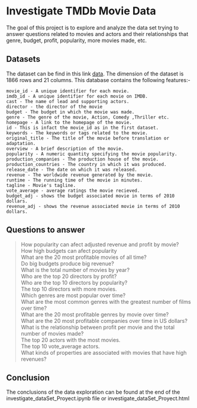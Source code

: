 # Investigate TMDb Movie Data 
The goal of this project is to explore and analyze the data set trying to answer questions related to movies and actors and their relationships that genre, budget, profit, popularity, more movies made, etc.

## Datasets
The dataset can be find in this link  [data](https://docs.google.com/document/d/e/2PACX-1vTlVmknRRnfy_4eTrjw5hYGaiQim5ctr9naaRd4V9du2B5bxpd8FEH3KtDgp8qVekw7Cj1GLk1IXdZi/pub). The dimension of the dataset is 1866 rows and 21 columns.
This database contains the following features:-

    movie_id - A unique identifier for each movie.
    imdb_id - A unique identifier for each movie on IMDB.
    cast - The name of lead and supporting actors.
    director - the director of the movie
    budget - The budget in which the movie was made.
    genre - The genre of the movie, Action, Comedy ,Thriller etc.
    homepage - A link to the homepage of the movie.
    id - This is infact the movie_id as in the first dataset.
    keywords - The keywords or tags related to the movie.
    original_title - The title of the movie before translation or adaptation.
    overview - A brief description of the movie.
    popularity - A numeric quantity specifying the movie popularity.
    production_companies - The production house of the movie.
    production_countries - The country in which it was produced.
    release_date - The date on which it was released.
    revenue - The worldwide revenue generated by the movie.
    runtime - The running time of the movie in minutes.
    tagline - Movie's tagline.
    vote_average - average ratings the movie recieved.
    budget_adj - shows the budget associated movie in terms of 2010 dollars.
    revenue_adj - shows the revenue associated movie in terms of 2010 dollars.


## Questions to answer
>How popularity can afect adjusted revenue and profit by movie?  
How high budgets can afect popularity  
What are the 20 most profitable movies of all time?  
Do big budgets produce big revenue?  
What is the total number of movies by year?  
Who are the top 20 directors by profit?  
Who are the top 10 directors by popularity?  
The top 10 directors with more movies.  
Which genres are most popular over time?  
What are the most common genres with the greatest number of films over time?  
What are the 20 most profitable genres by movie over time?  
What are the 20 most profitable companies over time in US dollars?  
What is the relationship between profit per movie and the total number of movies made?  
The top 20 actors with the most movies.  
The top 10 vote_average actors.  
What kinds of properties are associated with movies that have high revenues?  


## Conclusion
The conclusions of the data exploration can be found at the end of the investigate_dataSet_Proyect.ipynb file or investigate_dataSet_Proyect.html


